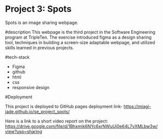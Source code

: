 # Project 3: Spots

Spots is an image sharing webpage.

#description
This webpage is the third project in the Software Engineering program at TripleTen.
The exercise introduced figma as a design sharing tool, techniques in building a screen-size adaptable webpage, and utilized skills learned in previous projects.

#tech-stack

- Figma
- github
- html
- css
- responsive design

#Deployment

This project is deployed to GitHub pages
deployment link- https://miagi-jade.github.io/se_project_spots/

Here is a link to a short video report on the project:
https://drive.google.com/file/d/1Bhxmik6NYc6xrNWuUj0e64L7vXMLbw3w/view?usp=sharing
